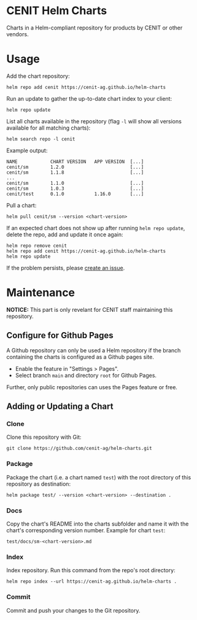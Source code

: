 # CENIT Helm Charts
Charts in a Helm-compliant repository for products by CENIT or other vendors.

# Usage

Add the chart repository:
```
helm repo add cenit https://cenit-ag.github.io/helm-charts
```

Run an update to gather the up-to-date chart index to your client:
```
helm repo update
```

List all charts available in the repository (flag `-l` will show all versions available for all matching charts):
```
helm search repo -l cenit
```

Example output:
```
NAME            CHART VERSION   APP VERSION  [...]
cenit/sm        1.2.0                        [...]
cenit/sm        1.1.8                        [...]
...
cenit/sm        1.1.0                        [...]
cenit/sm        1.0.3                        [...]
cenit/test      0.1.0           1.16.0       [...]
```

Pull a chart:
```
helm pull cenit/sm --version <chart-version>
```

If an expected chart does not show up after running `helm repo update`, delete the repo, add and update it once again:
```
helm repo remove cenit
helm repo add cenit https://cenit-ag.github.io/helm-charts
helm repo update
```

If the problem persists, please [create an issue](https://github.com/cenit-ag/helm-charts/issues/new/choose).

# Maintenance

__NOTICE:__ This part is only revelant for CENIT staff maintaining this repository.

## Configure for Github Pages

A Github repository can only be used a Helm repository if the branch containing the charts is configured as a Github pages site.

* Enable the feature in "Settings > Pages".
* Select branch `main` and directory `root` for Github Pages.

Further, only public repositories can uses the Pages feature or free. 

## Adding or Updating a Chart

### Clone

Clone this repository with Git:
```
git clone https://github.com/cenit-ag/helm-charts.git
```

### Package

Package the chart (i.e. a chart named `test`) with the root directory of this repository as destination:
```
helm package test/ --version <chart-version> --destination .
```

### Docs

Copy the chart's README into the charts subfolder and name it with the chart's corresponding version number. Example for chart `test`:
```
test/docs/sm-<chart-version>.md
```

### Index

Index repository. Run this command from the repo's root directory:
```
helm repo index --url https://cenit-ag.github.io/helm-charts .
```

### Commit

Commit and push your changes to the Git repository.
